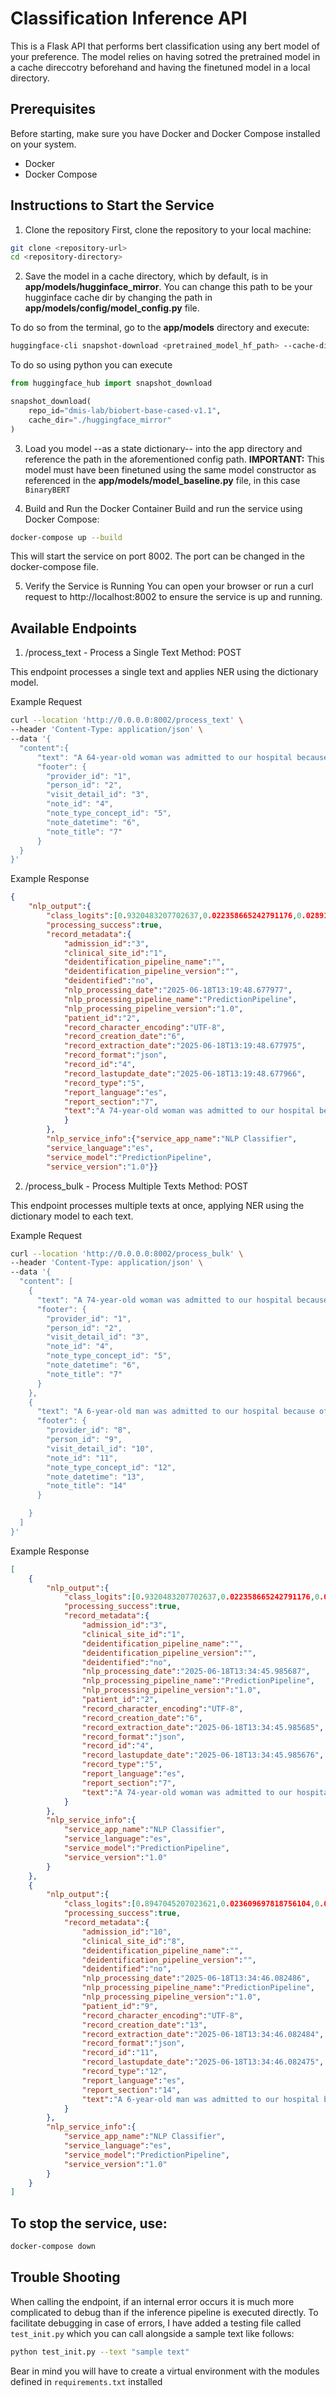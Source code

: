 # Classification Inference API

This is a Flask API that performs bert classification using any bert model of your preference. The model relies on having sotred the pretrained model in a cache direccotry  beforehand and having the finetuned model in a local directory. 

## Prerequisites

Before starting, make sure you have Docker and Docker Compose installed on your system.

* Docker
* Docker Compose
## Instructions to Start the Service

1. Clone the repository
First, clone the repository to your local machine:

```bash
git clone <repository-url>
cd <repository-directory>
```

2. Save the model in a cache directory, which by default, is in **app/models/hugginface_mirror**. You can change this path to be your hugginface cache dir by changing the path in **app/models/config/model_config.py** file.

To do so from the terminal, go to the **app/models** directory and execute:
```bash
huggingface-cli snapshot-download <pretrained_model_hf_path> --cache-dir ./huggingface_mirror
```
To do so using python you can execute
```python
from huggingface_hub import snapshot_download

snapshot_download(
    repo_id="dmis-lab/biobert-base-cased-v1.1", 
    cache_dir="./huggingface_mirror"
)
```

3. Load you model --as a state dictionary-- into the app directory and reference the path in the aforementioned config path.
**IMPORTANT:** This model must have been finetuned using the same model constructor  as referenced in the **app/models/model_baseline.py** file, in this case `BinaryBERT`

4. Build and Run the Docker Container
Build and run the service using Docker Compose:

```bash
docker-compose up --build
```
This will start the service on port 8002. The port can be changed in the docker-compose file.

5. Verify the Service is Running
You can open your browser or run a curl request to http://localhost:8002 to ensure the service is up and running.

## Available Endpoints

1. /process_text - Process a Single Text
Method: POST

This endpoint processes a single text and applies NER using the dictionary model.

Example Request

```bash
curl --location 'http://0.0.0.0:8002/process_text' \
--header 'Content-Type: application/json' \
--data '{
  "content":{
      "text": "A 64-year-old woman was admitted to our hospital because of dyspnea and chest pain for 3 month.",
      "footer": {
        "provider_id": "1",
        "person_id": "2",
        "visit_detail_id": "3",
        "note_id": "4",
        "note_type_concept_id": "5",
        "note_datetime": "6",
        "note_title": "7"
      }
  }
}'
```
Example Response

```json
{
    "nlp_output":{
        "class_logits":[0.9320483207702637,0.022358665242791176,0.028913727030158043,0.01667933166027069],
        "processing_success":true,
        "record_metadata":{
            "admission_id":"3",
            "clinical_site_id":"1",
            "deidentification_pipeline_name":"",
            "deidentification_pipeline_version":"",
            "deidentified":"no",
            "nlp_processing_date":"2025-06-18T13:19:48.677977",
            "nlp_processing_pipeline_name":"PredictionPipeline",
            "nlp_processing_pipeline_version":"1.0",
            "patient_id":"2",
            "record_character_encoding":"UTF-8",
            "record_creation_date":"6",
            "record_extraction_date":"2025-06-18T13:19:48.677975",
            "record_format":"json",
            "record_id":"4",
            "record_lastupdate_date":"2025-06-18T13:19:48.677966",
            "record_type":"5",
            "report_language":"es",
            "report_section":"7",
            "text":"A 74-year-old woman was admitted to our hospital because of dyspnea and chest pain for 1 month."
            }
        },
        "nlp_service_info":{"service_app_name":"NLP Classifier",
        "service_language":"es",
        "service_model":"PredictionPipeline",
        "service_version":"1.0"}}
```
2. /process_bulk - Process Multiple Texts
Method: POST

This endpoint processes multiple texts at once, applying NER using the dictionary model to each text.

Example Request

```bash
curl --location 'http://0.0.0.0:8002/process_bulk' \
--header 'Content-Type: application/json' \
--data '{
  "content": [
    {
      "text": "A 74-year-old woman was admitted to our hospital because of dyspnea and chest pain for 1 month.",
      "footer": {
        "provider_id": "1",
        "person_id": "2",
        "visit_detail_id": "3",
        "note_id": "4",
        "note_type_concept_id": "5",
        "note_datetime": "6",
        "note_title": "7"
      }
    },
    {
      "text": "A 6-year-old man was admitted to our hospital because of metastatic tumor.",
      "footer": {
        "provider_id": "8",
        "person_id": "9",
        "visit_detail_id": "10",
        "note_id": "11",
        "note_type_concept_id": "12",
        "note_datetime": "13",
        "note_title": "14"
      }

    }
  ]
}'

```
Example Response

```json
[
    {
        "nlp_output":{
            "class_logits":[0.9320483207702637,0.022358665242791176,0.028913727030158043,0.01667933166027069],
            "processing_success":true,
            "record_metadata":{
                "admission_id":"3",
                "clinical_site_id":"1",
                "deidentification_pipeline_name":"",
                "deidentification_pipeline_version":"",
                "deidentified":"no",
                "nlp_processing_date":"2025-06-18T13:34:45.985687",
                "nlp_processing_pipeline_name":"PredictionPipeline",
                "nlp_processing_pipeline_version":"1.0",
                "patient_id":"2",
                "record_character_encoding":"UTF-8",
                "record_creation_date":"6",
                "record_extraction_date":"2025-06-18T13:34:45.985685",
                "record_format":"json",
                "record_id":"4",
                "record_lastupdate_date":"2025-06-18T13:34:45.985676",
                "record_type":"5",
                "report_language":"es",
                "report_section":"7",
                "text":"A 74-year-old woman was admitted to our hospital because of dyspnea and chest pain for 1 month."
            }
        },
        "nlp_service_info":{
            "service_app_name":"NLP Classifier",
            "service_language":"es",
            "service_model":"PredictionPipeline",
            "service_version":"1.0"
        }
    },
    {
        "nlp_output":{
            "class_logits":[0.8947045207023621,0.023609697818756104,0.04161892458796501,0.040066950023174286],
            "processing_success":true,
            "record_metadata":{
                "admission_id":"10",
                "clinical_site_id":"8",
                "deidentification_pipeline_name":"",
                "deidentification_pipeline_version":"",
                "deidentified":"no",
                "nlp_processing_date":"2025-06-18T13:34:46.082486",
                "nlp_processing_pipeline_name":"PredictionPipeline",
                "nlp_processing_pipeline_version":"1.0",
                "patient_id":"9",
                "record_character_encoding":"UTF-8",
                "record_creation_date":"13",
                "record_extraction_date":"2025-06-18T13:34:46.082484",
                "record_format":"json",
                "record_id":"11",
                "record_lastupdate_date":"2025-06-18T13:34:46.082475",
                "record_type":"12",
                "report_language":"es",
                "report_section":"14",
                "text":"A 6-year-old man was admitted to our hospital because of metastatic tumor."
            }
        },
        "nlp_service_info":{
            "service_app_name":"NLP Classifier",
            "service_language":"es",
            "service_model":"PredictionPipeline",
            "service_version":"1.0"
        }
    }
]
```

## To stop the service, use:

```bash
docker-compose down
```

## Trouble Shooting
When calling the endpoint, if an internal error occurs it is much more complicated to debug than if the inference pipeline is executed directly. To facilitate debugging in case of errors, I have added a testing file called `test_init.py` which you can call alongside a sample text like follows:

```bash
python test_init.py --text "sample text"
```
Bear in mind you will have to create a virtual environment with the modules defined in `requirements.txt` installed
